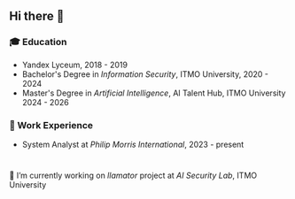 ## Hi there 👋

### 🎓 Education
- Yandex Lyceum, 2018 - 2019
- Bachelor's Degree in *Information Security*, ITMO University, 2020 - 2024
- Master's Degree in *Artificial Intelligence*, AI Talent Hub, ITMO University 2024 - 2026

### 💼 Work Experience
- System Analyst at _Philip Morris International_, 2023 - present

#
🔭 I’m currently working on _llamator_ project at _AI Security Lab_, ITMO University  
